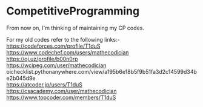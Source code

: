 # CompetitiveProgramming
From now on, I'm thinking of maintaining my CP codes.

For my old codes refer to the following links:-   
https://codeforces.com/profile/T1duS  
https://www.codechef.com/users/mathecodician  
https://oj.uz/profile/b00n0rp  
https://wcipeg.com/user/mathecodician  
oichecklist.pythonanywhere.com/view/a195b6e18b5f9b51fa3d2c14599d34be2b045d9e  
https://atcoder.jp/users/T1duS  
https://csacademy.com/user/mathecodician  
https://www.topcoder.com/members/T1duS  
